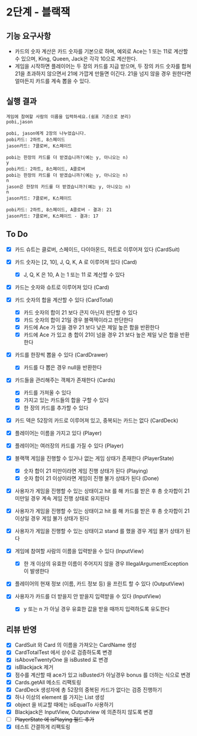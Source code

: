 # 2단계 - 블랙잭

## 기능 요구사항
- 카드의 숫자 계산은 카드 숫자를 기본으로 하며, 예외로 Ace는 1 또는 11로 계산할 수 있으며, King, Queen, Jack은 각각 10으로 계산한다.
- 게임을 시작하면 플레이어는 두 장의 카드를 지급 받으며, 두 장의 카드 숫자를 합쳐 21을 초과하지 않으면서 21에 가깝게 만들면 이긴다. 21을 넘지 않을 경우 원한다면 얼마든지 카드를 계속 뽑을 수 있다.

## 실행 결과
```
게임에 참여할 사람의 이름을 입력하세요.(쉼표 기준으로 분리)
pobi,jason

pobi, jason에게 2장의 나누었습니다.
pobi카드: 2하트, 8스페이드
jason카드: 7클로버, K스페이드

pobi는 한장의 카드를 더 받겠습니까?(예는 y, 아니오는 n)
y
pobi카드: 2하트, 8스페이드, A클로버
pobi는 한장의 카드를 더 받겠습니까?(예는 y, 아니오는 n)
n
jason은 한장의 카드를 더 받겠습니까?(예는 y, 아니오는 n)
n
jason카드: 7클로버, K스페이드

pobi카드: 2하트, 8스페이드, A클로버 - 결과: 21
jason카드: 7클로버, K스페이드 - 결과: 17
```

## To Do
- [x] 카드 슈트는 클로버, 스페이드, 다이아몬드, 하트로 이루어져 있다 (CardSuit)
- [x] 카드 숫자는 [2, 10], J, Q, K, A 로 이루어져 있다 (Card)
   - [x] J, Q, K 은 10, A 는 1 또는 11 로 계산할 수 있다 
- [x] 카드는 숫자와 슈트로 이루어져 있다 (Card)
- [x] 카드 숫자의 합을 계산할 수 있다 (CardTotal)
   - [x] 카드 숫자의 합이 21 보다 큰지 아닌지 판단할 수 있다
   - [x] 카드 숫자의 합이 21일 경우 블랙잭이라고 판단한다
   - [x] 카드에 Ace 가 있을 경우 21 보다 낮은 제일 높은 합을 반환한다
   - [x] 카드에 Ace 가 있고 총 합이 21이 넘을 경우 21 보다 높은 제일 낮은 합을 반환한다
- [x] 카드를 한장씩 뽑을 수 있다 (CardDrawer)
   - [x] 카드를 다 뽑은 경우 null을 반환한다
- [x] 카드들을 관리해주는 객체가 존재한다 (Cards)
   - [x] 카드를 가져올 수 있다
   - [x] 가지고 있는 카드들의 합을 구할 수 있다
   - [x] 한 장의 카드를 추가할 수 있다
- [x] 카드 덱은 52장의 카드로 이루어져 있고, 중복되는 카드는 없다 (CardDeck)

- [x] 플레이어는 이름을 가지고 있다 (Player)
- [x] 플레이어는 여러장의 카드를 가질 수 있다 (Player)

- [x] 블랙잭 게임을 진행할 수 있거나 없는 게임 상태가 존재한다 (PlayerState)
   - [x] 숫자 합이 21 미만이라면 게임 진행 상태가 된다 (Playing)
   - [x] 숫자 합이 21 이상이라면 게임이 진행 불가 상태가 된다 (Done)
- [x] 사용자가 게임을 진행할 수 있는 상태이고 hit 를 해 카드를 받은 후 총 숫자합이 21 미만일 경우 계속 게임 진행 상태로 유지된다
- [x] 사용자가 게임을 진행할 수 있는 상태이고 hit 를 해 카드를 받은 후 총 숫자합이 21 이상일 경우 게임 불가 상태가 된다
- [x] 사용자가 게임을 진행할 수 있는 상태이고 stand 를 했을 경우 게임 불가 상태가 된다

- [x] 게임에 참여할 사람의 이름을 입력받을 수 있다 (InputView)
   - [x] 한 개 이상의 유효한 이름이 주어지지 않을 경우 IllegalArgumentException 이 발생한다 
- [x] 플레이어의 현재 정보 (이름, 카드 정보 등) 을 프린트 할 수 있다 (OutputView)
- [x] 사용자가 카드를 더 받을지 안 받을지 입력받을 수 있다 (InputView)
   - [x] y 또는 n 가 아닐 경우 유효한 값을 받을 때까지 입력하도록 유도한다 

## 리뷰 반영
- [x] CardSuit 와 Card 의 이름을 가져오는 CardName 생성
- [x] CardTotalTest 에서 상수로 검증하도록 변경
- [x] isAboveTwentyOne 을 isBusted 로 변경
- [x] isBlackjack 제거
- [x] 점수를 계산할 때 ace가 있고 isBusted가 아닐경우 bonus 를 더하는 식으로 변경
- [x] Cards.getAll 메소드 리팩토링
- [x] CardDeck 생성자에 총 52장의 중복된 카드가 없다는 검증 진행하기
- [x] 하나 이상의 element 를 가지는 List 생성
- [x] object 을 비교할 때에는 isEqualTo 사용하기
- [x] Blackjack은 InputView, Outputview 에 의존하지 않도록 변경
- [ ] ~~PlayerState 에 isPlaying 필드 추가~~
- [x] 테스트 간결하게 리팩토링
